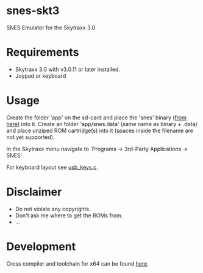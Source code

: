 # snes-skt3
SNES Emulator for the Skytraxx 3.0

# Requirements
- Skytraxx 3.0 with v3.0.11 or later installed. 
- Joypad or keyboard

# Usage
Create the folder 'app' on the sd-card and place the 'snes' binary ([from here](https://github.com/3s1d/snes-skt3/raw/master/Release/snes)) into it. Create an folder 'app/snes.data' (same name as binary + .data) and place unziped ROM cartridge(s) into it  (spaces inside the filename are not yet supported).

In the Skytraxx menu navigate to 'Programs -> 3rd-Party Applications -> SNES'

For keyboard layout see [usb_keys.c](https://github.com/3s1d/snes-skt3/blob/master/hal/usb_keys.c).

# Disclaimer
- Do not violate any copyrights.
- Don't ask me where to get the ROMs from. 
- ... 

# Development
Cross compiler and toolchain for x64 can be found [here](https://www.skytraxx.eu/skytraxx3/angstrom-glibc-x86_64-armv7at2hf-vfp-neon-v2015.06-toolchain.sh).

